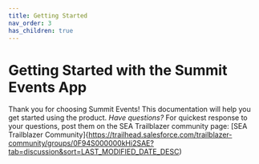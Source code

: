 ```yaml
---
title: Getting Started
nav_order: 3
has_children: true
---
```

# Getting Started with the Summit Events App

Thank you for choosing Summit Events!  This documentation will help you get started using the product.
_Have questions?_ For quickest response to your questions, post them on the SEA Trailblazer community page:  [SEA Trailblazer Community]{https://trailhead.salesforce.com/trailblazer-community/groups/0F94S000000kHi2SAE?tab=discussion&sort=LAST_MODIFIED_DATE_DESC)
